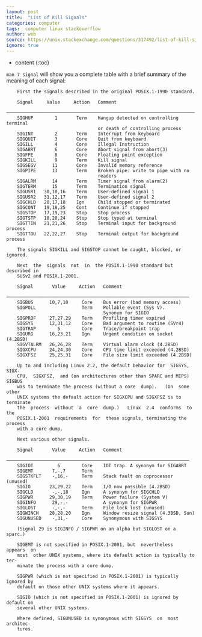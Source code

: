 ```yaml
---
layout: post
title:  "List of Kill Signals"
categories: computer
tags:  computer linux stackoverflow
author: web
source: https://unix.stackexchange.com/questions/317492/list-of-kill-signals
ignore: true
---
```


* content
{:toc}



`man 7 signal` will show you a complete table with a brief summary of the meaning of each signal:

        First the signals described in the original POSIX.1-1990 standard.
     
        Signal     Value     Action   Comment
        ──────────────────────────────────────────────────────────────────────
        SIGHUP        1       Term    Hangup detected on controlling terminal
                                      or death of controlling process
        SIGINT        2       Term    Interrupt from keyboard
        SIGQUIT       3       Core    Quit from keyboard
        SIGILL        4       Core    Illegal Instruction
        SIGABRT       6       Core    Abort signal from abort(3)
        SIGFPE        8       Core    Floating point exception
        SIGKILL       9       Term    Kill signal
        SIGSEGV      11       Core    Invalid memory reference
        SIGPIPE      13       Term    Broken pipe: write to pipe with no
                                      readers
        SIGALRM      14       Term    Timer signal from alarm(2)
        SIGTERM      15       Term    Termination signal
        SIGUSR1   30,10,16    Term    User-defined signal 1
        SIGUSR2   31,12,17    Term    User-defined signal 2
        SIGCHLD   20,17,18    Ign     Child stopped or terminated
        SIGCONT   19,18,25    Cont    Continue if stopped
        SIGSTOP   17,19,23    Stop    Stop process
        SIGTSTP   18,20,24    Stop    Stop typed at terminal
        SIGTTIN   21,21,26    Stop    Terminal input for background process
        SIGTTOU   22,22,27    Stop    Terminal output for background process
     
        The signals SIGKILL and SIGSTOP cannot be caught, blocked, or ignored.
     
        Next  the  signals  not  in  the POSIX.1-1990 standard but described in
        SUSv2 and POSIX.1-2001.
     
        Signal       Value     Action   Comment
        ────────────────────────────────────────────────────────────────────
        SIGBUS      10,7,10     Core    Bus error (bad memory access)
        SIGPOLL                 Term    Pollable event (Sys V).
                                        Synonym for SIGIO
        SIGPROF     27,27,29    Term    Profiling timer expired
        SIGSYS      12,31,12    Core    Bad argument to routine (SVr4)
        SIGTRAP        5        Core    Trace/breakpoint trap
        SIGURG      16,23,21    Ign     Urgent condition on socket (4.2BSD)
        SIGVTALRM   26,26,28    Term    Virtual alarm clock (4.2BSD)
        SIGXCPU     24,24,30    Core    CPU time limit exceeded (4.2BSD)
        SIGXFSZ     25,25,31    Core    File size limit exceeded (4.2BSD)
     
        Up to and including Linux 2.2, the default behavior for  SIGSYS,  SIGX‐
        CPU,  SIGXFSZ,  and (on architectures other than SPARC and MIPS) SIGBUS
        was to terminate the process (without a core  dump).   (On  some  other
        UNIX systems the default action for SIGXCPU and SIGXFSZ is to terminate
        the  process  without  a  core  dump.)   Linux  2.4  conforms  to   the
        POSIX.1-2001  requirements  for  these signals, terminating the process
        with a core dump.
     
        Next various other signals.
     
        Signal       Value     Action   Comment
        ────────────────────────────────────────────────────────────────────
        SIGIOT         6        Core    IOT trap. A synonym for SIGABRT
        SIGEMT       7,-,7      Term
        SIGSTKFLT    -,16,-     Term    Stack fault on coprocessor (unused)
        SIGIO       23,29,22    Term    I/O now possible (4.2BSD)
        SIGCLD       -,-,18     Ign     A synonym for SIGCHLD
        SIGPWR      29,30,19    Term    Power failure (System V)
        SIGINFO      29,-,-             A synonym for SIGPWR
        SIGLOST      -,-,-      Term    File lock lost (unused)
        SIGWINCH    28,28,20    Ign     Window resize signal (4.3BSD, Sun)
        SIGUNUSED    -,31,-     Core    Synonymous with SIGSYS
     
        (Signal 29 is SIGINFO / SIGPWR on an alpha but SIGLOST on a sparc.)
     
        SIGEMT is not specified in POSIX.1-2001, but  nevertheless  appears  on
        most  other UNIX systems, where its default action is typically to ter‐
        minate the process with a core dump.
     
        SIGPWR (which is not specified in POSIX.1-2001) is typically ignored by
        default on those other UNIX systems where it appears.
     
        SIGIO (which is not specified in POSIX.1-2001) is ignored by default on
        several other UNIX systems.
     
        Where defined, SIGUNUSED is synonymous with SIGSYS  on  most  architec‐
        tures.




